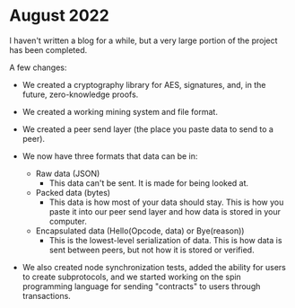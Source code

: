 # August 2022

I haven't written a blog for a while, but a very large portion of the project has been completed.

A few changes:

* We created a cryptography library for AES, signatures, and, in the future, zero-knowledge proofs.
* We created a working mining system and file format.
* We created a peer send layer (the place you paste data to send to a peer).
* We now have three formats that data can be in:
  - Raw data (JSON)
    * This data can't be sent. It is made for being looked at.
  - Packed data (bytes)
    * This data is how most of your data should stay. This is how you paste it into our peer send layer and how data is stored in your computer.
  - Encapsulated data (Hello(Opcode, data) or Bye(reason))
    * This is the lowest-level serialization of data. This is how data is sent between peers, but not how it is stored or verified.

* We also created node synchronization tests, added the ability for users to create subprotocols, and we started working on the spin programming language for sending "contracts" to users through transactions.
